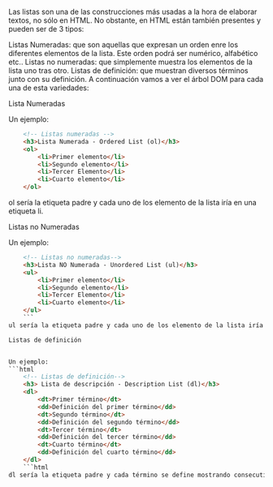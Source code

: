 Las listas son una de las construcciones más usadas a la hora de elaborar textos, no sólo en HTML. No obstante, en HTML están también presentes y pueden ser de 3 tipos:

Listas Numeradas: que son aquellas que expresan un orden enre los diferentes elementos de la lista. Este orden podrá ser numérico, alfabético etc..
Listas no numeradas: que simplemente muestra los elementos de la lista uno tras otro.
Listas de definición: que muestran diversos términos junto con su definición.
A continuación vamos a ver el árbol DOM para cada una de esta variedades:

Lista Numeradas


Un ejemplo:
```html
    <!-- Listas numeradas -->
    <h3>Lista Numerada - Ordered List (ol)</h3>
    <ol>
        <li>Primer elemento</li>
        <li>Segundo elemento</li>
        <li>Tercer Elemento</li>
        <li>Cuarto elemento</li>
    </ol>
```
ol sería la etiqueta padre y cada uno de los elemento de la lista iría en una etiqueta li.

Listas no Numeradas


Un ejemplo:
```html
    <!-- Listas no numeradas-->
    <h3>Lista NO Numerada - Unordered List (ul)</h3>
    <ul>
        <li>Primer elemento</li>
        <li>Segundo elemento</li>
        <li>Tercer Elemento</li>
        <li>Cuarto elemento</li>
    </ul>
    ```
ul sería la etiqueta padre y cada uno de los elemento de la lista iría en una etiqueta li.

Listas de definición


Un ejemplo:
```html
    <!-- Listas de definición-->
    <h3> Lista de descripción - Description List (dl)</h3>
    <dl>
        <dt>Primer término</dt>
        <dd>Definición del primer término</dd>
        <dt>Segundo término</dt>
        <dd>Definición del segundo término</dd>
        <dt>Tercer término</dt>
        <dd>Definición del tercer término</dd>
        <dt>Cuarto término</dt>
        <dd>Definición del cuarto término</dd>
    </dl>
    ```html
dl sería la etiqueta padre y cada término se define mostrando consecutivamente las etiquetas dt, que se corresponde con el término que vamos a definir, y dd que es la definición del término anterior.
